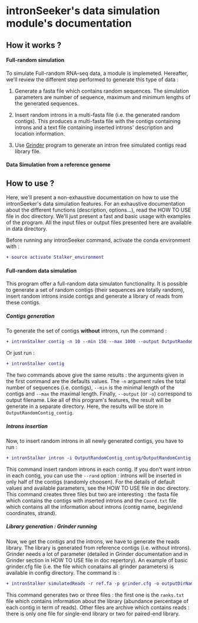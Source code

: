 intronSeeker's data simulation module's documentation
=====================================================


How it works ?
--------------

#### Full-random simulation 

To simulate Full-random RNA-seq data, a module is implemeted. Hereafter, we'll review the 
different step performed to generate this type of data :

1. Generate a fasta file which contains random sequences. The simulation parameters are number of sequence,
maximum and minimum lengths of the generated sequences.

2. Insert random introns in a multi-fasta file (i.e. the generated random contigs). 
This produces a multi-fasta file with the contigs containing introns and a text 
file containing inserted introns' description and location information.

3. Use [Grinder](https://sourceforge.net/projects/biogrinder/) program to 
generate an intron free simulated contigs read library file.

#### Data Simulation from a reference genome


How to use ? 
------------

Here, we'll present a non-exhaustive documentation on how to use the intronSeeker's 
data simulation features. For an exhaustive documentation about the different functions 
(description, options...), read the HOW TO USE file in doc directory. 
We'll just present a fast and basic usage with examples of the program. All the 
input files or output files presented here are available in data directory. 

Before running any intronSeeker command, activate the conda environment with :

```diff
+ source activate Stalker_environment
```

#### Full-random data simulation

This program offer a full-random data simulaton functionality. It is possible to 
generate a set of random contigs (their sequences are totally random), insert random introns inside contigs
and generate a library of reads from these contigs. 

##### Contigs generation

To generate the set of contigs **without** introns, run the command : 
```diff
+ intronStalker contig -n 10 --min 150 --max 1000 --output OutputRandomContig.fa
```
Or just run :

```diff
+ intronStalker contig
```
The two commands above give the same results : the arguments given in the first 
command are the defaults values. The `-n` argument rules the total number of 
sequences (i.e. contigs), `--min` is the minimal length of the contigs and `--max`
the maximal length. Finally, `--output` (or `-o`) correspond to output filename.
Like all of this program's features, the result will be generate in a separate 
directory. Here, the results will be store in `OutputRandomContig_contig`.

##### Introns insertion 

Now, to insert random introns in all newly generated contigs, you have to run :

 ```diff
 + intronStalker intron -i OutputRandomContig_contig/OutputRandomContig.fa
 ``` 

This command insert random introns in each contig. If you don't want intron in 
each contig, you can use the `--rand` option : introns will be inserted in only 
half of the contigs (randomly choosen). For the details of default values and 
available parameters, see the HOW TO USE file in doc directory.
This command creates three files but two are interesting : the fasta file which 
contains the contigs with inserted introns and the `Coord.txt` file which contains 
all the information about introns (contig name, begin/end coordinates, strand).

##### Library generation : Grinder running

Now, we get the contigs and the introns, we have to generate the reads library. 
The library is generated from reference contigs (i.e. without introns). Grinder 
needs a lot of parameter (detailed in Grinder documentation and in Grinder section
in HOW TO USE file in doc repertory). An example of basic grinder.cfg file (i.e. the file 
which conatains all grinder parameters) is available in config directory. The command is : 

```diff
+ intronStalker simulatedReads -r ref.fa -p grinder.cfg -o outputDirName
```

This command generates two or three files : the first one is the `ranks.txt` file
which contains information about the library (abundance percentage of each contig 
in term of reads). Other files are archive which contains reads : there is only 
one file for single-end library or two for paired-end library.